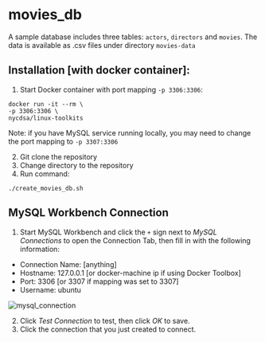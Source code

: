 # movies_db


A sample database includes three tables: `actors`, `directors` and `movies`. The data is available as .csv files under directory `movies-data`

## Installation [with docker container]:

1. Start Docker container with port mapping `-p 3306:3306`:

  ```
  docker run -it --rm \
  -p 3306:3306 \
  nycdsa/linux-toolkits
  ```
  
  Note: if you have MySQL service running locally, you may need to change the port mapping to `-p 3307:3306`
  
2. Git clone the repository
3. Change directory to the repository
4. Run command:

  ```
  ./create_movies_db.sh
  ```

## MySQL Workbench Connection

1. Start MySQL Workbench and click the `+` sign next to *MySQL Connections* to open the Connection Tab, then fill in with the following information:
  - Connection Name: [anything]
  - Hostname: 127.0.0.1 [or docker-machine ip if using Docker Toolbox]
  - Port: 3306 [or 3307 if mapping was set to 3307]
  - Username: ubuntu

  ![mysql_connection](https://github.com/nycdatasci/bootcamp/blob/master/images/mysql_connection.png?raw=true)

2. Click *Test Connection* to test, then click *OK* to save. 
3. Click the connection that you just created to connect.
